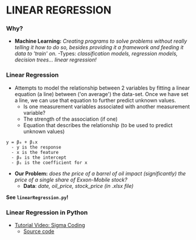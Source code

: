 # LINEAR REGRESSION
### Why?
- **Machine Learning:** *Creating programs to solve problems without really telling it how to do so, besides providing it a framework and feeding it data to 'train' on.*
  -Types: *classification models, regression models, decision trees... linear regression!* 


### Linear Regression
- Attempts to model the relationship between 2 variables by fitting a linear equation (a line) between ('on average') the data-set. Once we have set a line, we can use that equation to further predict unknown values.
  - Is one measurement variables associated with another measurement variable?
  - The strength of the association (if one)
  - Equation that describes the relationship (to be used to predict unknown values)
```
y = β₀ + β₁x
  - y is the response
  - x is the feature
  - β₀ is the intercept
  - β₁ is the coefficient for x
```
- **Our Problem:** *does the price of a barrel of oil impact (significantly) the price of a single share of Exxon-Mobile stock?*
  - **Data**: *date, oil_price, stock_price (in .xlsx file)*

**See ```linearRegression.py```!**







### Linear Regression in Python












- [Tutorial Video: Sigma Coding](https://www.youtube.com/watch?v=MRm5sBfdBBQ)
  - [Source code](https://github.com/areed1192/sigma_coding_youtube/tree/master/python/python-data-science/machine-learning/simple-linear-regression)
